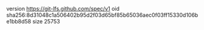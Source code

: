 version https://git-lfs.github.com/spec/v1
oid sha256:8d31048c1a506402b95d2f03d65bf85b65036aec0f03ff15330d106be1bb8d58
size 25753
